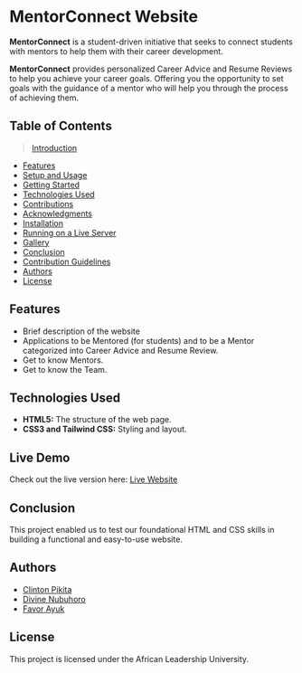 # MentorConnect Website


**MentorConnect** is a student-driven initiative that seeks to connect students with mentors to help them with their career development.

**MentorConnect** provides personalized Career Advice and Resume Reviews to help you achieve your career goals.
 Offering you the opportunity to set goals with the guidance of a mentor who will help you through the process of achieving them.

## Table of Contents

> [Introduction](#introduction)
- [Features](#features)
- [Setup and Usage](#setup-and-usage)
- [Getting Started](#getting-started)
- [Technologies Used](#technologies-used)
- [Contributions](#contributions)
- [Acknowledgments](#acknowledgments)
- [Installation](#installation)
- [Running on a Live Server](#running-on-a-live-server)
- [Gallery](#gallery)
- [Conclusion](#conclusion)
- [Contribution Guidelines](#contribution-guidelines)
- [Authors](#authors)
- [License](#license)


## Features

- Brief description of the website
- Applications to be Mentored (for students) and to be a Mentor categorized into Career Advice and Resume Review.
- Get to know Mentors.
- Get to know the Team.


## Technologies Used
- **HTML5:** The structure of the web page.
- **CSS3 and Tailwind CSS:** Styling and layout.

## Live Demo

Check out the live version here: [Live Website](https://clint07-datascientist.github.io/HTML-CSS_Contest_Group7/)

## Conclusion

This project enabled us to test our foundational HTML and CSS skills in building a functional and easy-to-use website. 

## Authors

- [Clinton Pikita](https://github.com/Clint07-datascientist)
- [Divine Nubuhoro](https://github.com/ndivine-eng)
- [Favor Ayuk](https://github.com/f-Ayuk)

## License

This project is licensed under the African Leadership University.
